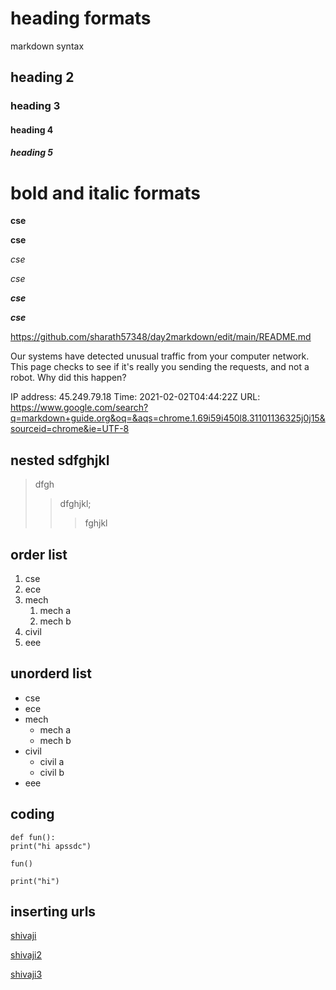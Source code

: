 # heading formats
markdown syntax
## heading 2
### heading 3
#### heading 4
##### heading 5
# bold and italic formats
**cse**

__cse__

*cse*

_cse_

_**cse**_

__*cse*__

https://github.com/sharath57348/day2markdown/edit/main/README.md

Our systems have detected unusual traffic from your computer network. This page checks to see if it's really you sending the requests, and not a robot. Why did this happen?

IP address: 45.249.79.18
Time: 2021-02-02T04:44:22Z
URL: https://www.google.com/search?q=markdown+guide.org&oq=&aqs=chrome.1.69i59i450l8.31101136325j0j15&sourceid=chrome&ie=UTF-8
## nested sdfghjkl
> dfgh
>> dfghjkl;
>>>fghjkl
## order list
1. cse
2. ece
3. mech
    1. mech a
    2. mech b 
4. civil
5. eee
## unorderd list
- cse
- ece
- mech
    * mech a
    * mech b
- civil
    * civil a
    * civil b
- eee
## coding
```
def fun():
print("hi apssdc")
````
```
fun()
````
`
print("hi")
`
## inserting urls
[shivaji](https://www.google.com/search?q=markdown+guide.org&oq=&aqs=chrome.1.69i59i450l8.31103271498j0j7&sourceid=chrome&ie=UTF-8)

[shivaji2](https://www.google.com/search?ei=_eAYYMnSIN6Fr7wP17i8qAc&q=github&oq=github&gs_lcp=CgZwc3ktYWIQAzIECAAQQzIHCAAQsQMQQzIECAAQQzIFCAAQsQMyBAgAEEMyBAgAEEMyBAgAEEMyBAgAEEMyBAgAEEMyBAgAEEM6BQgAELADOgIIADoGCAAQFhAeOggIABDqAhCPAToFCAAQkQI6CggAELEDEIMBEEM6BAguEEM6CAgAELEDEIMBOgcIABBDEIsDUJPwBFjB7wVg-_cFaANwAHgEgAHaBYgBgyaSAQswLjEuOC41LTIuMpgBAKABAaoBB2d3cy13aXqwAQrIAQG4AQLAAQE&sclient=psy-ab&ved=0ahUKEwiJxdL4ucruAhXewosBHVccD3UQ4dUDCA0&uact=5)

[shivaji3](https://www.google.com/search?ei=YOEYYMSXA6uxmAXT7qOIDA&q=gmail+sign+in&oq=gmail&gs_lcp=CgZwc3ktYWIQARgCMgcIABCxAxBDMgUIABCxAzIHCAAQsQMQQzIFCAAQsQMyAggAMgUIABCxAzICCAAyBQgAELEDMgUIABCxAzICCAA6BwgAELADEEM6CQgAELADEAoQQzo)
